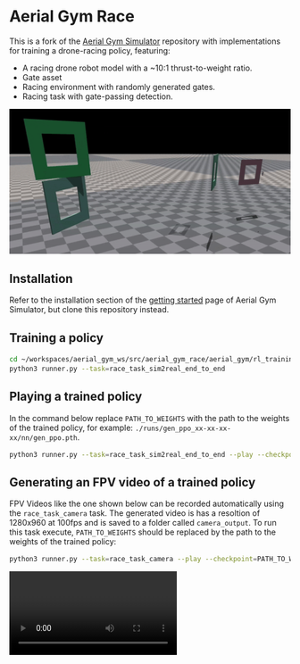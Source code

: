 # Aerial Gym Race
This is a fork of the [Aerial Gym Simulator](https://www.github.com/ntnu-arl/aerial_gym_simulator) repository with implementations for training a drone-racing policy, featuring:
* A racing drone robot model with a ~10:1 thrust-to-weight ratio.
* Gate asset
* Racing environment with randomly generated gates.
* Racing task with gate-passing detection.

![Race Task](./docs/gifs/race.gif)

## Installation
Refer to the installation section of the [getting started](https://ntnu-arl.github.io/aerial_gym_simulator/2_getting_started/#installation) page of Aerial Gym Simulator, but clone this repository instead.

## Training a policy
```BASH
cd ~/workspaces/aerial_gym_ws/src/aerial_gym_race/aerial_gym/rl_training/rl_games
python3 runner.py --task=race_task_sim2real_end_to_end 
```

## Playing a trained policy
In the command below replace `PATH_TO_WEIGHTS` with the path to the weights of the trained policy, for example: `./runs/gen_ppo_xx-xx-xx-xx/nn/gen_ppo.pth`.
```BASH
python3 runner.py --task=race_task_sim2real_end_to_end --play --checkpoint=PATH_TO_WEIGHTS --num_envs=1
```

## Generating an FPV video of a trained policy
FPV Videos like the one shown below can be recorded automatically using the `race_task_camera` task. The generated video is has a resoltion of 1280x960 at 100fps and is saved to a folder called `camera_output`.
To run this task execute, `PATH_TO_WEIGHTS` should be replaced by the path to the weights of the trained policy:
```BASH
python3 runner.py --task=race_task_camera --play --checkpoint=PATH_TO_WEIGHTS --num_envs=1
```

![Race Task FPV video](./docs/videos/race_fpv.mp4)